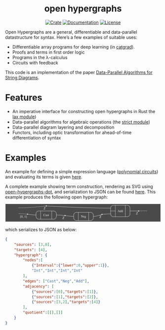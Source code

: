 <div style="text-align: center;" align="center">
<h1>open hypergraphs</h1>

[![Crate][crate_img]][crate_link]
[![Documentation][docs_img]][docs_link]
[![License][license_img]][license_file]

</div>

Open Hypergraphs are a general, differentiable and data-parallel datastructure for syntax. Here’s a few examples of suitable uses:

- Differentiable array programs for deep learning (in [catgrad][catgrad]).
- Proofs and terms in first order logic
- Programs in the λ-calculus
- Circuits with feedback

This code is an implementation of the paper
[Data-Parallel Algorithms for String Diagrams](https://arxiv.org/pdf/2305.01041).

# Features

- An imperative interface
  for constructing open hypergraphs in Rust
  the [lax module](https://docs.rs/open-hypergraphs/latest/open_hypergraphs/lax/index.html))
- Data-parallel algorithms for algebraic operations
  (the [strict module](https://docs.rs/open-hypergraphs/latest/open_hypergraphs/strict/index.html))
- Data-parallel diagram layering and decomposition
- Functors, including optic transformation for ahead-of-time differentiation of
  syntax

# Examples

An example for defining a simple expression language ([polynomial
circuits](https://www.sciencedirect.com/science/article/pii/S2352220823000469))
and evaluating its terms is given [here](./examples/polycirc.rs).

A complete example showing term construction, rendering as SVG using [open-hypergraphs-dot][oh-dot], and
serialization to JSON can be found [here](./examples/serde/).
This example produces the following open hypergraph:

![image](./images/subtract.svg)

which serializes to JSON as below:

```json
{
    "sources": [3,0],
    "targets": [4],
    "hypergraph": {
        "nodes":[
            {"Interval":{"lower":0,"upper":1}},
            "Int","Int","Int","Int"
        ],
        "edges": ["Cast","Neg","Add"],
        "adjacency": [
            {"sources":[0],"targets":[1]},
            {"sources":[1],"targets":[2]},
            {"sources":[3,2],"targets":[4]}
        ],
        "quotient":[[],[]]
    }
}
```

[crate_link]: https://crates.io/crates/open-hypergraphs "Crate listing"
[crate_img]: https://img.shields.io/crates/v/open-hypergraphs.svg?style=for-the-badge&color=f46623 "Crate badge"
[docs_link]: https://docs.rs/open-hypergraphs/latest/open-hypergraphs "Crate documentation"
[docs_img]: https://img.shields.io/docsrs/open-hypergraphs/latest.svg?style=for-the-badge "Documentation badge"

[license_file]: https://github.com/hellas-ai/open-hypergraphs/blob/master/LICENSE-MIT "Project license"
[license_img]: https://img.shields.io/crates/l/open-hypergraphs.svg?style=for-the-badge "License badge"

[oh-dot]: https://github.com/hellas-ai/open-hypergraphs-dot
[catgrad]: https://catgrad.com
